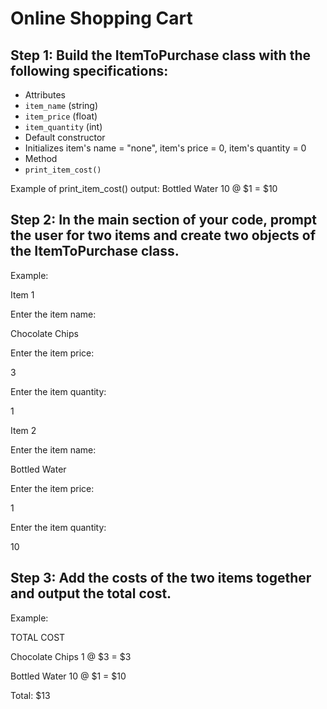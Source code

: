 # Online Shopping Cart


## Step 1: Build the ItemToPurchase class with the following specifications:

- Attributes
- `item_name` (string)
- `item_price` (float)
- `item_quantity` (int)
- Default constructor
- Initializes item's name = "none", item's price = 0, item's quantity = 0
- Method
- `print_item_cost()`

Example of print_item_cost() output:
Bottled Water 10 @ $1 = $10


## Step 2: In the main section of your code, prompt the user for two items and create two objects of the ItemToPurchase class.

Example:

Item 1

Enter the item name:

Chocolate Chips

Enter the item price:

3

Enter the item quantity:

1

Item 2

Enter the item name:

Bottled Water

Enter the item price:

1

Enter the item quantity:

10


## Step 3: Add the costs of the two items together and output the total cost.

Example:

TOTAL COST

Chocolate Chips 1 @ $3 = $3

Bottled Water 10 @ $1 = $10

Total: $13


